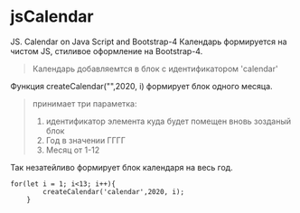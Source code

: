 # jsCalendar
JS. Calendar on Java Script and Bootstrap-4
Календарь формируется на чистом JS, стиливое оформление на Bootstrap-4.

>Календарь добавляемтся в блок с идентификатором 'calendar'

Функция createCalendar("",2020, i) формирует блок одного месяца.
>принимает три параметка: 
>1) идентификатор элемента куда будет помещен вновь зозданый блок
>2) Год в значении ГГГГ
>3) Месяц от 1-12

Так незатейливо формирует блок календаря на весь год.
```JS
for(let i = 1; i<13; i++){
        createCalendar('calendar',2020, i);
    }
```
